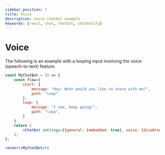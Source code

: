 ```yaml
---
sidebar_position: 7
title: Voice
description: voice chatbot example
keywords: [react, chat, chatbot, chatbotify]
---
```


# Voice

The following is an example with a looping input involving the voice (speech-to-text) feature.

```jsx live noInline title=MyChatBot.js
const MyChatBot = () => {
	const flow={
		start: {
			message: "Hey! What would you like to share with me?",
			path: "loop"
		},
		loop: {
			message: "I see, keep going!",
			path: "loop",
		}
	}
	return (
		<ChatBot settings={{general: {embedded: true}, voice: {disabled: false}, chatHistory: {storageKey: "example_voice"}}} flow={flow}/>
	);
};

render(<MyChatBot/>)
```